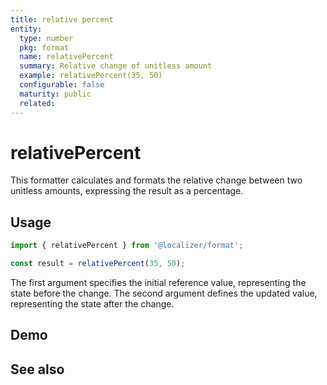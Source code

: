 ```yaml
---
title: relative percent
entity:
  type: number
  pkg: format
  name: relativePercent
  summary: Relative change of unitless amount
  example: relativePercent(35, 50)
  configurable: false
  maturity: public
  related:
---
```


# relativePercent <Package name="format"/>

This formatter calculates and formats the relative change between two unitless amounts, expressing the result as a percentage.

## Usage

```typescript twoslash
import { relativePercent } from '@localizer/format';

const result = relativePercent(35, 50);
```

The first argument specifies the initial reference value, representing the state before the change. The second argument defines the updated value, representing the state after the change.

## Demo

<script setup>
  import { ref } from 'vue';
  import { NFormItem } from 'naive-ui/es/form';
  import { NInputNumber } from 'naive-ui/es/input-number';

  const reference = ref(35);
  const value = ref(50);
</script>

<EntityDemo :args="[reference, value]">
  <NFormItem label="Value before change">
    <NInputNumber clearable v-model:value="reference" />
  </NFormItem>
  <NFormItem label="Value after change">
    <NInputNumber clearable v-model:value="value" />
  </NFormItem>
</EntityDemo>

## See also

<Entities />
